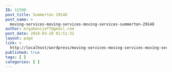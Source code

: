 ```yaml
---
ID: 12590
post_title: Summerton 29148
post_name: >
  moving-services-moving-services-moving-services-summerton-29148
author: mrgabonijeff@gmail.com
post_date: 2018-03-28 01:51:32
layout: page
link: >
  http://localhost/wordpress/moving-services-moving-services-moving-services-summerton-29148/
published: true
tags: [ ]
categories: [ ]
---
```

